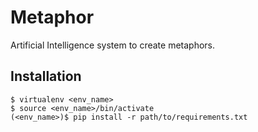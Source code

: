 # Metaphor

Artificial Intelligence system to create metaphors.

## Installation

```
$ virtualenv <env_name>
$ source <env_name>/bin/activate
(<env_name>)$ pip install -r path/to/requirements.txt
```
